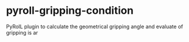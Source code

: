 # pyroll-gripping-condition
PyRolL plugin to calculate the geometrical gripping angle and evaluate of gripping is ar
